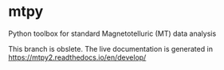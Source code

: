 # mtpy
Python toolbox for standard Magnetotelluric (MT) data analysis

This branch is obslete. 
The live documentation is generated in  https://mtpy2.readthedocs.io/en/develop/

